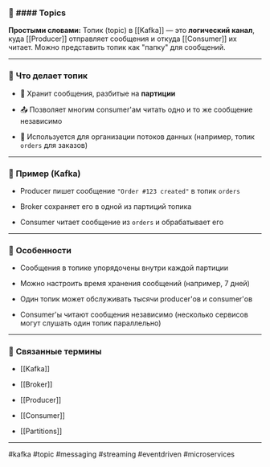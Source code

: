 ### 📄 **#### **Topics****

**Простыми словами:** Топик (topic) в [[Kafka]] — это **логический канал**, куда [[Producer]] отправляет сообщения и откуда [[Consumer]] их читает. Можно представить топик как "папку" для сообщений.

---

### 🧩 **Что делает топик**

- 📂 Хранит сообщения, разбитые на **партиции**
    
- 📤 Позволяет многим consumer'ам читать одно и то же сообщение независимо
    
- 🔄 Используется для организации потоков данных (например, топик `orders` для заказов)
    

---

### 📌 **Пример (Kafka)**

- Producer пишет сообщение `"Order #123 created"` в топик `orders`
    
- Broker сохраняет его в одной из партиций топика
    
- Consumer читает сообщение из `orders` и обрабатывает его
    

---

### 🧠 **Особенности**

- Сообщения в топике упорядочены внутри каждой партиции
    
- Можно настроить время хранения сообщений (например, 7 дней)
    
- Один топик может обслуживать тысячи producer'ов и consumer'ов
    
- Consumer'ы читают сообщения независимо (несколько сервисов могут слушать один топик параллельно)
    

---

### 🔗 **Связанные термины**

- [[Kafka]]
    
- [[Broker]]
    
- [[Producer]]
    
- [[Consumer]]
    
- [[Partitions]]
    

---

#kafka #topic #messaging #streaming #eventdriven #microservices